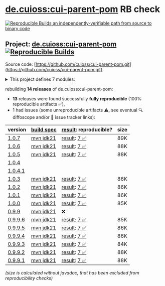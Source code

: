 [de.cuioss:cui-parent-pom](https://central.sonatype.com/artifact/de.cuioss/cui-parent-pom/versions) RB check
=======

[![Reproducible Builds](https://reproducible-builds.org/images/logos/rb.svg) an independently-verifiable path from source to binary code](https://reproducible-builds.org/)

## Project: [de.cuioss:cui-parent-pom](https://central.sonatype.com/artifact/de.cuioss/cui-parent-pom/versions) [![Reproducible Builds](https://img.shields.io/endpoint?url=https://raw.githubusercontent.com/jvm-repo-rebuild/reproducible-central/master/content/de/cuioss/cui-parent-pom/badge.json)](https://github.com/jvm-repo-rebuild/reproducible-central/blob/master/content/de/cuioss/cui-parent-pom/README.md)

Source code: [https://github.com/cuioss/cui-parent-pom.git](https://github.com/cuioss/cui-parent-pom.git)

<details><summary>This project defines 7 modules:</summary>

* [de.cuioss:cui-java-bom](https://central.sonatype.com/artifact/de.cuioss/cui-java-bom/overview)
* [de.cuioss:cui-java-parent](https://central.sonatype.com/artifact/de.cuioss/cui-java-parent/overview)
* [de.cuioss:cui-parent-pom](https://central.sonatype.com/artifact/de.cuioss/cui-parent-pom/overview)
* [de.cuioss:java-ee-10-bom](https://central.sonatype.com/artifact/de.cuioss/java-ee-10-bom/overview)
* [de.cuioss:java-ee-bom](https://central.sonatype.com/artifact/de.cuioss/java-ee-bom/overview)
* [de.cuioss:java-ee-orthogonal](https://central.sonatype.com/artifact/de.cuioss/java-ee-orthogonal/overview)
* [de.cuioss:quarkus-bom](https://central.sonatype.com/artifact/de.cuioss/quarkus-bom/overview)
</details>

rebuilding **14 releases** of de.cuioss:cui-parent-pom:
- **13** releases were found successfully **fully reproducible** (100% reproducible artifacts :white_check_mark:),
- 1 had issues (some unreproducible artifacts :warning:, see eventual :mag: diffoscope and/or :memo: issue tracker links):

| version | [build spec](/BUILDSPEC.md) | [result](https://reproducible-builds.org/docs/jvm/): reproducible? | size |
| -- | --------- | ------ | -- |
| [1.0.7](https://central.sonatype.com/artifact/de.cuioss/cui-parent-pom/1.0.7/pom) | [mvn jdk21](cui-parent-pom-1.0.7.buildspec) | [result](cui-parent-pom-1.0.7.buildinfo): [7 :white_check_mark: ](cui-parent-pom-1.0.7.buildcompare) | 89K |
| [1.0.6](https://central.sonatype.com/artifact/de.cuioss/cui-parent-pom/1.0.6/pom) | [mvn jdk21](cui-parent-pom-1.0.6.buildspec) | [result](cui-parent-pom-1.0.6.buildinfo): [7 :white_check_mark: ](cui-parent-pom-1.0.6.buildcompare) | 88K |
| [1.0.5](https://central.sonatype.com/artifact/de.cuioss/cui-parent-pom/1.0.5/pom) | [mvn jdk21](cui-parent-pom-1.0.5.buildspec) | [result](cui-parent-pom-1.0.5.buildinfo): [7 :white_check_mark: ](cui-parent-pom-1.0.5.buildcompare) | 88K |
| [1.0.4](https://central.sonatype.com/artifact/de.cuioss/cui-parent-pom/1.0.4/pom) | | | |
| [1.0.4.1](https://central.sonatype.com/artifact/de.cuioss/cui-parent-pom/1.0.4.1/pom) | | | |
| [1.0.3](https://central.sonatype.com/artifact/de.cuioss/cui-parent-pom/1.0.3/pom) | [mvn jdk21](cui-parent-pom-1.0.3.buildspec) | [result](cui-parent-pom-1.0.3.buildinfo): [7 :white_check_mark: ](cui-parent-pom-1.0.3.buildcompare) | 86K |
| [1.0.2](https://central.sonatype.com/artifact/de.cuioss/cui-parent-pom/1.0.2/pom) | [mvn jdk21](cui-parent-pom-1.0.2.buildspec) | [result](cui-parent-pom-1.0.2.buildinfo): [7 :white_check_mark: ](cui-parent-pom-1.0.2.buildcompare) | 86K |
| [1.0.1](https://central.sonatype.com/artifact/de.cuioss/cui-parent-pom/1.0.1/pom) | [mvn jdk21](cui-parent-pom-1.0.1.buildspec) | [result](cui-parent-pom-1.0.1.buildinfo): [7 :white_check_mark: ](cui-parent-pom-1.0.1.buildcompare) | 86K |
| [1.0.0](https://central.sonatype.com/artifact/de.cuioss/cui-parent-pom/1.0.0/pom) | [mvn jdk21](cui-parent-pom-1.0.0.buildspec) | [result](cui-parent-pom-1.0.0.buildinfo): [7 :white_check_mark: ](cui-parent-pom-1.0.0.buildcompare) | 85K |
| [0.9.9](https://central.sonatype.com/artifact/de.cuioss/cui-parent-pom/0.9.9/pom) | [mvn jdk21](cui-parent-pom-0.9.9.buildspec) | :x: | |
| [0.9.9.6](https://central.sonatype.com/artifact/de.cuioss/cui-parent-pom/0.9.9.6/pom) | [mvn jdk21](cui-parent-pom-0.9.9.6.buildspec) | [result](cui-parent-pom-0.9.9.6.buildinfo): [7 :white_check_mark: ](cui-parent-pom-0.9.9.6.buildcompare) | 85K |
| [0.9.9.5](https://central.sonatype.com/artifact/de.cuioss/cui-parent-pom/0.9.9.5/pom) | [mvn jdk21](cui-parent-pom-0.9.9.5.buildspec) | [result](cui-parent-pom-0.9.9.5.buildinfo): [7 :white_check_mark: ](cui-parent-pom-0.9.9.5.buildcompare) | 86K |
| [0.9.9.4](https://central.sonatype.com/artifact/de.cuioss/cui-parent-pom/0.9.9.4/pom) | [mvn jdk21](cui-parent-pom-0.9.9.4.buildspec) | [result](cui-parent-pom-0.9.9.4.buildinfo): [7 :white_check_mark: ](cui-parent-pom-0.9.9.4.buildcompare) | 86K |
| [0.9.9.3](https://central.sonatype.com/artifact/de.cuioss/cui-parent-pom/0.9.9.3/pom) | [mvn jdk21](cui-parent-pom-0.9.9.3.buildspec) | [result](cui-parent-pom-0.9.9.3.buildinfo): [7 :white_check_mark: ](cui-parent-pom-0.9.9.3.buildcompare) | 84K |
| [0.9.9.2](https://central.sonatype.com/artifact/de.cuioss/cui-parent-pom/0.9.9.2/pom) | [mvn jdk21](cui-parent-pom-0.9.9.2.buildspec) | [result](cui-parent-pom-0.9.9.2.buildinfo): [7 :white_check_mark: ](cui-parent-pom-0.9.9.2.buildcompare) | 88K |
| [0.9.9.1](https://central.sonatype.com/artifact/de.cuioss/cui-parent-pom/0.9.9.1/pom) | [mvn jdk21](cui-parent-pom-0.9.9.1.buildspec) | [result](cui-parent-pom-0.9.9.1.buildinfo): [7 :white_check_mark: ](cui-parent-pom-0.9.9.1.buildcompare) | 88K |

<i>(size is calculated without javadoc, that has been excluded from reproducibility checks)</i>
